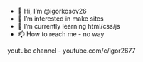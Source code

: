 - 👋 Hi, I’m @igorkosov26
- 👀 I’m interested in make sites
- 🌱 I’m currently learning html/css/js
- 📫 How to reach me - no way

youtube channel - youtube.com/c/igor2677

<!---
igorkosov26/igorkosov26 is a ✨ special ✨ repository because its `README.md` (this file) appears on your GitHub profile.
You can click the Preview link to take a look at your changes.
--->
